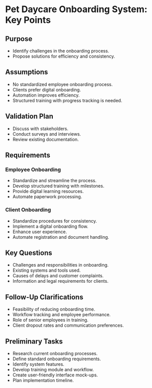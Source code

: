 # Pet Daycare Onboarding System: Key Points

## Purpose
- Identify challenges in the onboarding process.
- Propose solutions for efficiency and consistency.

## Assumptions
- No standardized employee onboarding process.
- Clients prefer digital onboarding.
- Automation improves efficiency.
- Structured training with progress tracking is needed.

## Validation Plan
- Discuss with stakeholders.
- Conduct surveys and interviews.
- Review existing documentation.

## Requirements
### Employee Onboarding
- Standardize and streamline the process.
- Develop structured training with milestones.
- Provide digital learning resources.
- Automate paperwork processing.

### Client Onboarding
- Standardize procedures for consistency.
- Implement a digital onboarding flow.
- Enhance user experience.
- Automate registration and document handling.

## Key Questions
- Challenges and responsibilities in onboarding.
- Existing systems and tools used.
- Causes of delays and customer complaints.
- Information and legal requirements for clients.

## Follow-Up Clarifications
- Feasibility of reducing onboarding time.
- Workflow tracking and employee performance.
- Role of senior employees in training.
- Client dropout rates and communication preferences.

## Preliminary Tasks
- Research current onboarding processes.
- Define standard onboarding requirements.
- Identify system features.
- Develop training module and workflow.
- Create user-friendly interface mock-ups.
- Plan implementation timeline.